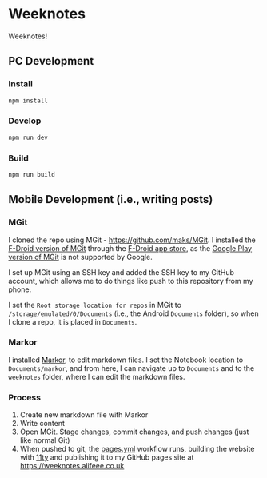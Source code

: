 # Weeknotes

Weeknotes!

## PC Development

### Install

```bash
npm install
```

### Develop

```bash
npm run dev
```

### Build

```bash
npm run build
```

## Mobile Development (i.e., writing posts)

### MGit

I cloned the repo using MGit - <https://github.com/maks/MGit>. I installed the [F-Droid version of MGit](https://f-droid.org/en/packages/com.manichord.mgit/) through the [F-Droid app store](https://f-droid.org/en/), as the [Google Play version of MGit](https://play.google.com/store/apps/details?id=com.manichord.mgit&hl=en&gl=US) is not supported by Google.

I set up MGit using an SSH key and added the SSH key to my GitHub account, which allows me to do things like push to this repository from my phone.

I set the `Root storage location for repos` in MGit to `/storage/emulated/0/Documents` (i.e., the Android `Documents` folder), so when I clone a repo, it is placed in `Documents`.

### Markor

I installed [Markor](https://play.google.com/store/apps/details?id=net.gsantner.markor&hl=en_GB&gl=US), to edit markdown files. I set the Notebook location to `Documents/markor`, and from here, I can navigate up to `Documents` and to the `weeknotes` folder, where I can edit the markdown files.

### Process

1. Create new markdown file with Markor
1. Write content
1. Open MGit. Stage changes, commit changes, and push changes (just like normal Git)
1. When pushed to git, the [pages.yml](./.github/workflows/pages.yml) workflow runs, building the website with [11ty](https://www.11ty.dev/) and publishing it to my GitHub pages site at <https://weeknotes.alifeee.co.uk>
